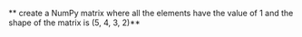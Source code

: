 ** create a NumPy matrix where all the elements have the value of 1 and the shape of the matrix is (5, 4, 3, 2)**
